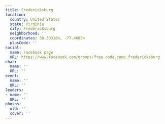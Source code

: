 ```yaml
---
title: Fredericksburg
location:
  country: United States
  state: Virginia
  city: Fredericksburg
  neighborhood: ''
  coordinates: 38.303184, -77.46054
  plusCode: ''
social:
  name: Facebook page
  URL: https://www.facebook.com/groups/free.code.camp.fredericksburg
chat:
  name: ''
  URL: ''
event:
  name: ''
  URL: ''
leaders:
- name: ''
  URL: ''
photos:
  old: ''
  cover: ''
---
```

